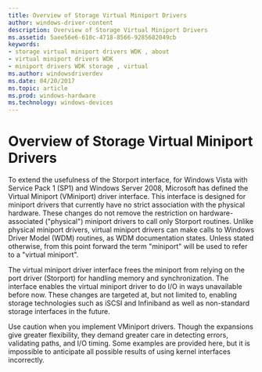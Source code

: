 ```yaml
---
title: Overview of Storage Virtual Miniport Drivers
author: windows-driver-content
description: Overview of Storage Virtual Miniport Drivers
ms.assetid: 5aee56e6-610c-4718-8566-9285682049cb
keywords:
- storage virtual miniport drivers WDK , about
- virtual miniport drivers WDK
- miniport drivers WDK storage , virtual
ms.author: windowsdriverdev
ms.date: 04/20/2017
ms.topic: article
ms.prod: windows-hardware
ms.technology: windows-devices
---
```


# Overview of Storage Virtual Miniport Drivers


To extend the usefulness of the Storport interface, for Windows Vista with Service Pack 1 (SP1) and Windows Server 2008, Microsoft has defined the Virtual Miniport (VMiniport) driver interface. This interface is designed for miniport drivers that currently have no strict association with the physical hardware. These changes do not remove the restriction on hardware-associated ("physical") miniport drivers to call only Storport routines. Unlike physical miniport drivers, virtual miniport drivers can make calls to Windows Driver Model (WDM) routines, as WDM documentation states. Unless stated otherwise, from this point forward the term "miniport" will be used to refer to a "virtual miniport".

The virtual miniport driver interface frees the miniport from relying on the port driver (Storport) for handling memory and synchronization. The interface enables the virtual miniport driver to do I/O in ways unavailable before now. These changes are targeted at, but not limited to, enabling storage technologies such as iSCSI and Infiniband as well as non-standard storage interfaces in the future.

Use caution when you implement VMiniport drivers. Though the expansions give greater flexibility, they demand greater care in detecting errors, validating paths, and I/O timing. Some examples are provided here, but it is impossible to anticipate all possible results of using kernel interfaces incorrectly.

 

 




